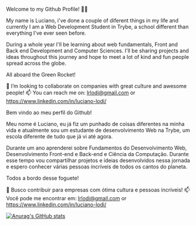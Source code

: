 Welcome to my Github Profile! 👋😄

My name is Luciano, i've done a couple of diferent things in my life and currently
I am a Web Development Student in Trybe, a school different than everything I've ever
seen before.

During a whole year I'll be learning about web fundamentals, Front and Back end
Development and Computer Sciences. I'll be sharing projects and ideas throughout
this journey and hope to meet a lot of kind and fun people spread across the globe.

All aboard the Green Rocket!

👯 I’m looking to collaborate on companies with great culture and awesome people!
📫 You can reach me on: lrlodi@gmail.com or https://www.linkedin.com/in/luciano-lodi/ 


Bem vindo ao meu perfil do Github!

Meu nome é Luciano, eu já fiz um punhado de coisas diferentes na minha vida e
atualmente sou um estudante de desenvolvimento Web na Trybe, um escola diferente
de tudo que já vi até agora. 

Durante um ano aprenderei sobre Fundamentos do Desenvolvimento Web, Desenvolvimento
Front-end e Back-end e Ciência da Computação. Durante esse tempo vou compartilhar
projetos e ideias desenvolvidos nessa jornada e espero conhecer várias pessoas
incríveis de todos os cantos do planeta.

Todos a bordo desse foguete!

👯 Busco contribuir para empresas com ótima cultura e pessoas incríveis!
📫 Você pode me encontrar em: lrlodi@gmail.com or https://www.linkedin.com/in/luciano-lodi/ 

[![Anurag's GitHub stats](https://github-readme-stats.vercel.app/api?username=lrlodi)](https://github.com/lrlodi/github-readme-stats)
